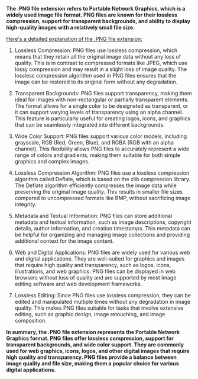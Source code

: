 **The .PNG file extension refers to Portable Network Graphics, which is a widely used image file format. PNG files are known for their lossless compression, support for transparent backgrounds, and ability to display high-quality images with a relatively small file size.**

<ins>Here's a detailed explanation of the .PNG file extension:</ins>

1. Lossless Compression: PNG files use lossless compression, which means that they retain all the original image data without any loss of quality. This is in contrast to compressed formats like JPEG, which use lossy compression and may result in a slight loss of image quality. The lossless compression algorithm used in PNG files ensures that the image can be restored to its original form without any degradation.

2. Transparent Backgrounds: PNG files support transparency, making them ideal for images with non-rectangular or partially transparent elements. The format allows for a single color to be designated as transparent, or it can support varying levels of transparency using an alpha channel. This feature is particularly useful for creating logos, icons, and graphics that can be seamlessly integrated into different backgrounds.

3. Wide Color Support: PNG files support various color models, including grayscale, RGB (Red, Green, Blue), and RGBA (RGB with an alpha channel). This flexibility allows PNG files to accurately represent a wide range of colors and gradients, making them suitable for both simple graphics and complex images.

4. Lossless Compression Algorithm: PNG files use a lossless compression algorithm called Deflate, which is based on the zlib compression library. The Deflate algorithm efficiently compresses the image data while preserving the original image quality. This results in smaller file sizes compared to uncompressed formats like BMP, without sacrificing image integrity.

5. Metadata and Textual Information: PNG files can store additional metadata and textual information, such as image descriptions, copyright details, author information, and creation timestamps. This metadata can be helpful for organizing and managing image collections and providing additional context for the image content.

6. Web and Digital Applications: PNG files are widely used for various web and digital applications. They are well-suited for graphics and images that require high quality and transparency, such as logos, icons, illustrations, and web graphics. PNG files can be displayed in web browsers without loss of quality and are supported by most image editing software and web development frameworks.

7. Lossless Editing: Since PNG files use lossless compression, they can be edited and manipulated multiple times without any degradation in image quality. This makes PNG files suitable for tasks that involve extensive editing, such as graphic design, image retouching, and image composition.

**In summary, the .PNG file extension represents the Portable Network Graphics format. PNG files offer lossless compression, support for transparent backgrounds, and wide color support. They are commonly used for web graphics, icons, logos, and other digital images that require high quality and transparency. PNG files provide a balance between image quality and file size, making them a popular choice for various digital applications.**
